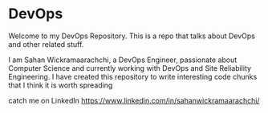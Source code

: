 # DevOps
Welcome to my DevOps Repository. This is a repo that talks about DevOps and other related stuff.

I am Sahan Wickramaarachchi, a DevOps Engineer, passionate about Computer Science and currently working with DevOps and Site Reliability Engineering.
I have created this repository to write interesting code chunks that I think it is worth spreading

catch me on LinkedIn https://www.linkedin.com/in/sahanwickramaarachchi/ 
